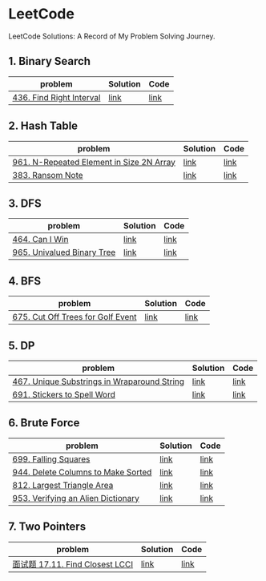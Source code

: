 # LeetCode

LeetCode Solutions: A Record of My Problem Solving Journey.

## 1. Binary Search

| problem | Solution | Code |
| --- | --- | --- |
|[436. Find Right Interval](https://leetcode.cn/problems/find-right-interval/)|[link](https://leetcode.cn/problems/find-right-interval/solution/er-fen-cha-zhao-by-harmonly-lwfq/)|[link](https://github.com/harmonly/leetcode-study/tree/main/src/S436.cpp)|

## 2. Hash Table

| problem | Solution | Code |
| --- | --- | --- |
|[961. N-Repeated Element in Size 2N Array](https://leetcode.cn/problems/n-repeated-element-in-size-2n-array/)|[link](https://leetcode.cn/problems/n-repeated-element-in-size-2n-array/solution/by-harmonly-irp2/)|[link](https://github.com/harmonly/leetcode-study/tree/main/src/S961.cpp)|
|[383. Ransom Note](https://leetcode.cn/problems/ransom-note/)|[link](https://leetcode.cn/problems/ransom-note/solution/ha-xi-biao-by-harmonly-nkh4/)|[link](https://github.com/harmonly/leetcode-study/tree/main/src/S383.cpp)|

## 3. DFS

| problem | Solution | Code |
| --- | --- | --- |
|[464. Can I Win](https://leetcode.cn/problems/can-i-win/)|[link](https://leetcode.cn/problems/can-i-win/solution/bo-yi-lun-by-harmonly-idcy/)|[link](https://github.com/harmonly/leetcode-study/tree/main/src/S464.cpp)|
|[965. Univalued Binary Tree](https://leetcode.cn/problems/univalued-binary-tree/)|[link](https://leetcode.cn/problems/univalued-binary-tree/solution/jian-dan-by-harmonly-ii5i/)|[link](https://github.com/harmonly/leetcode-study/tree/main/src/S965.cpp)|

## 4. BFS

| problem | Solution | Code |
| --- | --- | --- |
|[675. Cut Off Trees for Golf Event](https://leetcode.cn/problems/cut-off-trees-for-golf-event/)|[link](https://leetcode.cn/problems/cut-off-trees-for-golf-event/solution/bfs-by-harmonly-xrfi/)|[link](https://github.com/harmonly/leetcode-study/tree/main/src/S675.cpp)|

## 5. DP

| problem | Solution | Code |
| --- | --- | --- |
|[467. Unique Substrings in Wraparound String](https://leetcode.cn/problems/unique-substrings-in-wraparound-string/)|[link](https://leetcode.cn/problems/unique-substrings-in-wraparound-string/solution/dp-by-harmonly-wa7c/)|[link](https://github.com/harmonly/leetcode-study/tree/main/src/S467.cpp)|
|[691. Stickers to Spell Word](https://leetcode.cn/problems/stickers-to-spell-word/)|[link](https://leetcode.cn/problems/stickers-to-spell-word/solution/tie-zhi-pin-ci-by-leetcode-solution-9g3z/)|[link](https://github.com/harmonly/leetcode-study/tree/main/src/S691.cpp)|

## 6. Brute Force

| problem | Solution | Code |
| --- | --- | --- |
|[699. Falling Squares](https://leetcode.cn/problems/falling-squares/)|[link](https://leetcode.cn/problems/falling-squares/solution/by-harmonly-0g4v/)|[link](https://github.com/harmonly/leetcode-study/tree/main/src/S699.cpp)|
|[944. Delete Columns to Make Sorted](https://leetcode.cn/problems/delete-columns-to-make-sorted/)|[link](https://leetcode.cn/problems/delete-columns-to-make-sorted/solution/bao-li-by-harmonly-rphx/)|[link](https://github.com/harmonly/leetcode-study/tree/main/src/S944.cpp)|
|[812. Largest Triangle Area](https://leetcode.cn/problems/largest-triangle-area/)|[link](https://leetcode.cn/problems/largest-triangle-area/solution/bao-li-by-harmonly-1rs4/)|[link](https://github.com/harmonly/leetcode-study/tree/main/src/S812.cpp)|
|[953. Verifying an Alien Dictionary](https://leetcode.cn/problems/verifying-an-alien-dictionary/)|[link](https://leetcode.cn/problems/verifying-an-alien-dictionary/solution/bao-li-by-harmonly-9w7y/)|[link](https://github.com/harmonly/leetcode-study/tree/main/src/S953.cpp)|

## 7. Two Pointers
| problem | Solution | Code |
| --- | --- | --- |
|[面试题 17.11. Find Closest LCCI](https://leetcode.cn/problems/find-closest-lcci/)|[link](https://leetcode.cn/problems/find-closest-lcci/solution/by-harmonly-s4os/)|[link](https://github.com/harmonly/leetcode-study/tree/main/src/LCCI17-11.cpp)|
